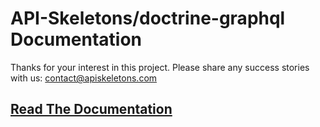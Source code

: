 API-Skeletons/doctrine-graphql Documentation
======================================

Thanks for your interest in this project.  Please share any success stories
with us: [contact@apiskeletons.com](mailto:contact@apiskeletons.com)

[Read The Documentation](https://apiskeletons-doctrine-graphql.readthedocs.io/en/latest/)
------------------------

